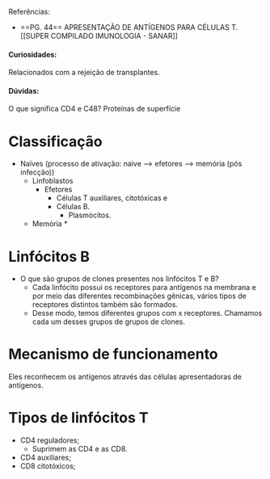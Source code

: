Referências: 
* ==PG. 44== APRESENTAÇÃO DE ANTÍGENOS  PARA CÉLULAS T. [[SUPER COMPILADO IMUNOLOGIA - SANAR]]
#### Curiosidades: 
Relacionados com a rejeição de transplantes. 
#### Dúvidas: 
O que significa CD4 e C48? Proteínas de superfície 

# Classificação 
* Naïves (processo de ativação: naive --> efetores --> memória (pós infecção))
	* Linfoblastos
		* Efetores
			* Células T auxiliares, citotóxicas e 
			* Células B. 
				* Plasmócitos. 
	* Memória 
		* 

# Linfócitos B
* O que são grupos de clones presentes nos linfócitos T e B? 
	* Cada linfócito possui os receptores para antígenos na membrana e por meio das diferentes recombinações gênicas, vários tipos de receptores distintos também são formados.  
	* Desse modo, temos diferentes grupos com x receptores. Chamamos cada um desses grupos de grupos de clones. 


# Mecanismo de funcionamento 
Eles reconhecem os antígenos através das células apresentadoras de antígenos.  

# Tipos de linfócitos T
* CD4 reguladores; 
	* Suprimem as CD4 e as CD8. 
* CD4 auxiliares; 
* CD8 citotóxicos; 